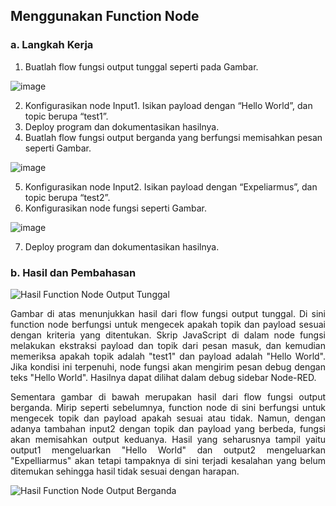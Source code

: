 ## Menggunakan Function Node

### a. Langkah Kerja
  1. Buatlah flow fungsi output tunggal seperti pada Gambar.
  
  ![image](https://github.com/raolaay/SistemEmbedded/assets/145360333/c2d984c3-1a8c-4c1b-8859-424db440d24d)

  2. Konfigurasikan node Input1. Isikan payload dengan “Hello World”, dan
topic berupa “test1”.
  3. Deploy program dan dokumentasikan hasilnya.
  4. Buatlah flow fungsi output berganda yang berfungsi memisahkan pesan
seperti Gambar.
  
  ![image](https://github.com/raolaay/SistemEmbedded/assets/145360333/75b67316-0539-4a77-bca3-e61073bdc053)
  
  5. Konfigurasikan node Input2. Isikan payload dengan “Expeliarmus”, dan
topic berupa “test2”.
  6. Konfigurasikan node fungsi seperti Gambar.
  
  ![image](https://github.com/raolaay/SistemEmbedded/assets/145360333/8958fa3f-2f56-47de-bf40-1beb5e4d91b4)

  7. Deploy program dan dokumentasikan hasilnya.

### b. Hasil dan Pembahasan
![Hasil Function Node Output Tunggal](https://github.com/raolaay/SistemEmbedded/assets/145360333/b026b2b7-4f7c-4a69-a200-14a2203e64e4)

<p align="justify"> Gambar di atas menunjukkan hasil dari flow fungsi output tunggal. Di sini function node
berfungsi untuk mengecek apakah topik dan payload sesuai dengan kriteria yang ditentukan.
Skrip JavaScript di dalam node fungsi melakukan ekstraksi payload dan topik dari pesan masuk, 
dan kemudian memeriksa apakah topik adalah "test1" dan payload adalah "Hello World". Jika 
kondisi ini terpenuhi, node fungsi akan mengirim pesan debug dengan teks "Hello World". 
Hasilnya dapat dilihat dalam debug sidebar Node-RED. </p>

<p align="justify"> Sementara gambar di bawah merupakan hasil dari flow fungsi output berganda. Mirip seperti
sebelumnya, function node di sini berfungsi untuk mengecek topik dan payload apakah sesuai atau tidak. Namun, dengan
adanya tambahan input2 dengan topik dan payload yang berbeda, fungsi akan memisahkan output keduanya. Hasil yang seharusnya tampil
yaitu output1 mengeluarkan "Hello World" dan output2 mengeluarkan "Expelliarmus" akan tetapi tampaknya di sini terjadi kesalahan yang belum
ditemukan sehingga hasil tidak sesuai dengan harapan. </p>

![Hasil Function Node Output Berganda](https://github.com/raolaay/SistemEmbedded/assets/145360333/c1eb533e-3bd0-4b1e-8cd2-59acdf074169)
